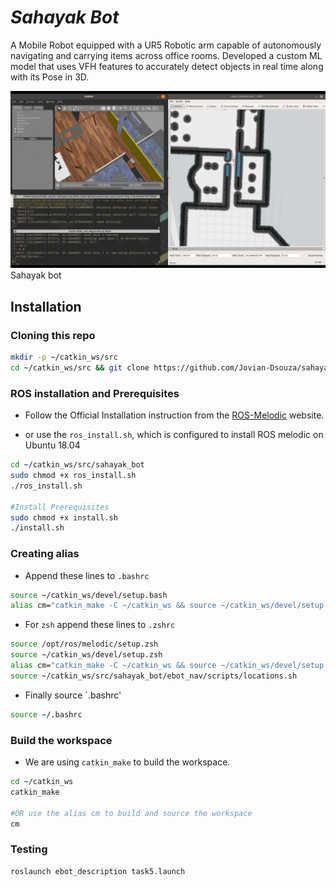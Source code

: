 # **_Sahayak Bot_**
A Mobile Robot equipped with a UR5 Robotic arm capable of autonomously navigating and carrying items across office rooms. Developed a custom ML model that uses VFH features to accurately detect objects in real time along with its Pose in 3D.

![sahayak_bot](assets/sahayak_bot.gif)
Sahayak bot

## Installation

### Cloning this repo 
```bash
mkdir -p ~/catkin_ws/src
cd ~/catkin_ws/src && git clone https://github.com/Jovian-Dsouza/sahayak_bot
```

###  ROS installation and Prerequisites

- Follow the Official Installation instruction from the [ROS-Melodic](http://wiki.ros.org/melodic/Installation/Ubuntu) website. 

- or use the `ros_install.sh`, which is configured to install ROS melodic on Ubuntu 18.04 

```bash
cd ~/catkin_ws/src/sahayak_bot
sudo chmod +x ros_install.sh
./ros_install.sh

#Install Prerequisites
sudo chmod +x install.sh
./install.sh
```

### Creating alias 

- Append these lines to `.bashrc`

```bash
source ~/catkin_ws/devel/setup.bash
alias cm="catkin_make -C ~/catkin_ws && source ~/catkin_ws/devel/setup.bash"
```

- For `zsh` append these lines to `.zshrc`

```bash
source /opt/ros/melodic/setup.zsh
source ~/catkin_ws/devel/setup.zsh
alias cm="catkin_make -C ~/catkin_ws && source ~/catkin_ws/devel/setup.zsh"
source ~/catkin_ws/src/sahayak_bot/ebot_nav/scripts/locations.sh
```

- Finally source `.bashrc'

```bash
source ~/.bashrc
```

### Build the workspace 

- We are using `catkin_make` to build the workspace. 

```bash
cd ~/catkin_ws
catkin_make

#OR use the alias cm to build and source the workspace
cm
```

### Testing

```
roslaunch ebot_description task5.launch
```